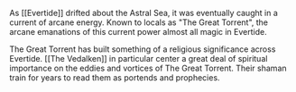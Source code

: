 As [[Evertide]] drifted about the Astral Sea, it was eventually caught in a current of arcane energy. Known to locals as "The Great Torrent", the arcane emanations of this current power almost all magic in Evertide. 

The Great Torrent has built something of a religious significance across Evertide. [[The Vedalken]] in particular center a great deal of spiritual importance on the eddies and vortices of The Great Torrent. Their shaman train for years to read them as portends and prophecies.